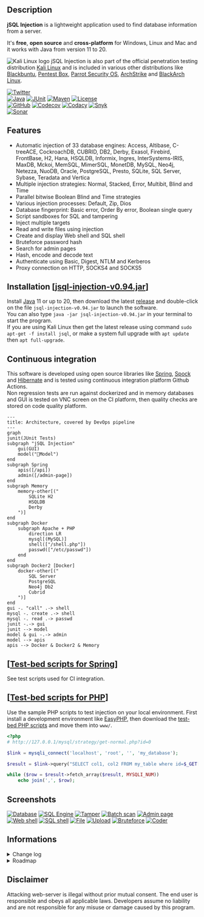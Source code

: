 ## Description
**jSQL Injection** is a lightweight application used to find database information from a server.

It's **free**, **open source** and **cross-platform** for Windows, Linux and Mac and it works with Java from version 11 to 20.

![Kali Linux logo](https://github.com/ron190/jsql-injection/raw/master/web/images/kali_favicon.png "Kali Linux logo") jSQL Injection is also part of the official penetration testing distribution [Kali Linux](http://www.kali.org/) and is included in various other distributions like [Blackbuntu](https://blackbuntu.org), [Pentest Box](https://pentestbox.com/), [Parrot Security OS](https://www.parrotsec.org), [ArchStrike](https://archstrike.org/) and [BlackArch Linux](http://www.blackarch.org/).

[![Twitter](https://img.shields.io/twitter/follow/ron190jsql.svg?style=social&label=ron190 "Developer Twitter account")](https://twitter.com/ron190jsql)<br>
[![Java](https://img.shields.io/badge/java-11%20to%2020-orange?logo=java "Version range compatibility")](http://www.oracle.com/technetwork/java/javase/downloads/)
[![JUnit](https://img.shields.io/badge/junit-5-50940f "Tests")](http://junit.org)
[![Maven](https://img.shields.io/badge/maven-3.6-a2265a "Build")](https://maven.apache.org/)
[![License](https://img.shields.io/github/license/ron190/jsql-injection "License")](http://www.gnu.org/licenses/old-licenses/gpl-2.0.html)<br>
[![GitHub](https://img.shields.io/badge/build-blue?logo=github "Github Actions status")](https://github.com/ron190/jsql-injection/actions)
[![Codecov](https://img.shields.io/codecov/c/github/ron190/jsql-injection?label=coverage&logo=codecov "Codecov test coverage")](https://codecov.io/gh/ron190/jsql-injection)
[![Codacy](https://img.shields.io/codacy/grade/e7ccb247f9b74d489a1fa9f9483c978f?label=quality&logo=codacy "Codacy code quality")](https://app.codacy.com/gh/ron190/jsql-injection/dashboard)
[![Snyk](https://img.shields.io/badge/build-monitored-8A2BE2?logo=snyk&label=security "Snyk code vulnerability")](#)<br>
[![Sonar](https://img.shields.io/sonar/violations/ron190:jsql-injection?format=long&label=issues&logo=sonarqube&server=https%3A%2F%2Fsonarcloud.io "Sonar code issues")](https://sonarcloud.io/dashboard?id=ron190%3Ajsql-injection)

## Features
- Automatic injection of 33 database engines: Access, Altibase, C-treeACE, CockroachDB, CUBRID, DB2, Derby, Exasol, Firebird, FrontBase, H2, Hana, HSQLDB, Informix, Ingres, InterSystems-IRIS, MaxDB, Mckoi, MemSQL, MimerSQL, MonetDB, MySQL, Neo4j, Netezza, NuoDB, Oracle, PostgreSQL, Presto, SQLite, SQL Server, Sybase, Teradata and Vertica
- Multiple injection strategies: Normal, Stacked, Error, Multibit, Blind and Time
- Parallel bitwise Boolean Blind and Time strategies
- Various injection processes: Default, Zip, Dios
- Database fingerprint: Basic error, Order By error, Boolean single query
- Script sandboxes for SQL and tampering
- Inject multiple targets
- Read and write files using injection
- Create and display Web shell and SQL shell
- Bruteforce password hash
- Search for admin pages
- Hash, encode and decode text
- Authenticate using Basic, Digest, NTLM and Kerberos  
- Proxy connection on HTTP, SOCKS4 and SOCKS5

## Installation [[jsql-injection-v0.94.jar](https://github.com/ron190/jsql-injection/releases/download/v0.94/jsql-injection-v0.94.jar)]
Install [Java](http://java.com) 11 or up to 20, then download the latest [release](https://github.com/ron190/jsql-injection/releases/) and double-click on the file `jsql-injection-v0.94.jar` to launch the software.<br>
You can also type `java -jar jsql-injection-v0.94.jar` in your terminal to start the program.<br>
If you are using Kali Linux then get the latest release using command `sudo apt-get -f install jsql`, or make a system full upgrade with `apt update` then `apt full-upgrade`.

## Continuous integration
This software is developed using open source libraries like [Spring](https://spring.io), [Spock](http://spockframework.org) and [Hibernate](https://hibernate.org) and is tested using continuous integration platform Github Actions.<br> 
Non regression tests are run against dockerized and in memory databases and GUI is tested on VNC screen on the CI platform, then quality checks are stored on code quality platform.
```mermaid
---
title: Architecture, covered by DevOps pipeline
---
graph
junit(JUnit Tests)
subgraph "jSQL Injection"
    gui(GUI)
    model("💉Model")
end
subgraph Spring
    apis([/api])
    admin([/admin-page])
end
subgraph Memory
    memory-other[("
        SQLite H2
        HSQLDB
        Derby
    ")]   
end
subgraph Docker
    subgraph Apache + PHP
        direction LR
        mysql[(MySQL)]
        shell(["/shell.php"])
        passwd(["/etc/passwd"])   
    end   
end
subgraph Docker2 [Docker]
    docker-other[("
        SQL Server
        PostgreSQL 
        Neo4j Db2
        Cubrid
    ")]   
end
gui -. "call" .-> shell
mysql -. create .-> shell
mysql -. read .-> passwd
junit -.-> gui
junit --> model
model & gui -.-> admin
model --> apis
apis --> Docker & Docker2 & Memory
```

## [[Test-bed scripts for Spring](https://github.com/ron190/jsql-injection/tree/master/model/src/test/java/spring/rest)]
See test scripts used for CI integration.

## [[Test-bed scripts for PHP](https://github.com/ron190/jsql-injection/tree/master/web/test-bed)]
Use the sample PHP scripts to test injection on your local environment. First install a development environment like [EasyPHP](http://www.easyphp.org), then download the [test-bed PHP scripts](https://github.com/ron190/jsql-injection/tree/master/web/test-bed) and move them into `www/`.
```php
<?php
# http://127.0.0.1/mysql/strategy/get-normal.php?id=0

$link = mysqli_connect('localhost', 'root', '', 'my_database');

$result = $link->query("SELECT col1, col2 FROM my_table where id=$_GET[id]");

while ($row = $result->fetch_array($result, MYSQLI_NUM))
    echo join(',', $row);
```

## Screenshots
[![Database](https://github.com/ron190/jsql-injection/raw/master/web/images/v0.75/database-mini.png "Database")](https://github.com/ron190/jsql-injection/raw/master/web/images/v0.75/database.png)
[![SQL Engine](https://github.com/ron190/jsql-injection/raw/master/web/images/v0.82/sqlengine-mini.png "SQL Engine")](https://github.com/ron190/jsql-injection/raw/master/web/images/v0.82/sqlengine.png)
[![Tamper](https://github.com/ron190/jsql-injection/raw/master/web/images/v0.82/tamper-mini.png "Tamper")](https://github.com/ron190/jsql-injection/raw/master/web/images/v0.82/tamper.png)
[![Batch scan](https://github.com/ron190/jsql-injection/raw/master/web/images/v0.75/scan-mini.png "Batch scan")](https://github.com/ron190/jsql-injection/raw/master/web/images/v0.75/scan.png)
[![Admin page](https://github.com/ron190/jsql-injection/raw/master/web/images/v0.75/admin-mini.png "Admin page")](https://github.com/ron190/jsql-injection/raw/master/web/images/v0.75/admin.png)
[![Web shell](https://github.com/ron190/jsql-injection/raw/master/web/images/v0.75/webshell-mini.png "Web shell")](https://github.com/ron190/jsql-injection/raw/master/web/images/v0.75/webshell.png)
[![SQL shell](https://github.com/ron190/jsql-injection/raw/master/web/images/v0.75/sqlshell-mini.png "SQL shell")](https://github.com/ron190/jsql-injection/raw/master/web/images/v0.75/sqlshell.png)
[![File](https://github.com/ron190/jsql-injection/raw/master/web/images/v0.75/file-mini.png "File")](https://github.com/ron190/jsql-injection/raw/master/web/images/v0.75/file.png)
[![Upload](https://github.com/ron190/jsql-injection/raw/master/web/images/v0.75/upload-mini.png "Upload")](https://github.com/ron190/jsql-injection/raw/master/web/images/v0.75/upload.png)
[![Bruteforce](https://github.com/ron190/jsql-injection/raw/master/web/images/v0.75/bruter-mini.png "Bruteforce")](https://github.com/ron190/jsql-injection/raw/master/web/images/v0.75/bruter.png)
[![Coder](https://github.com/ron190/jsql-injection/raw/master/web/images/v0.75/coder-mini.png "Coder")](https://github.com/ron190/jsql-injection/raw/master/web/images/v0.75/coder.png)

## Informations
<details>
<summary>Change log</summary>
    
**v0.84-85** `Upgrade to Java 11, compatible up to Java 17`

**v0.83** `Modes Zip and Dios, Insertion char and db fingerprinting, 33 dbs including Altibase C-treeACE Exasol FrontBase InterSystems-IRIS MemSQL MimerSQL MonetDB Netezza and Presto`

**v0.82** `Tampering options, Refactoring for Cloud and multithreading`

**v0.81** `Test all parameters including JSON, Parse forms and Csrf tokens, 23 dbs including CockroachDB Mckoi Neo4j NuoDB Hana and Vertica, Translation complete: Russian, Chinese`

**v0.79** `Error Strategies for MySQL and PostgreSQL compatible with Order/Group By, Wider range of Characters Insertion including multibyte %bf`

**v0.78** `SQL Engine, MySQL Error strategy: DOUBLE, Translations: es pt de it nl id, 18 Database flavors including Access`

**v0.76** `Translation: cz, 17 dbs including SQLite`

**v0.75** `URI injection point, Source code mavenification, Upgrade to Java 7`

**v0.73** `Authentication: Basic Digest Negotiate NTLM and Kerberos, Database flavor selection`

**v0.7** `Scan multiple URLs, Github Issue reporter, 16 dbs including Cubrid Derby H2 HSQLDB MariaDB and Teradata`

**alpha-v0.6** `Speed x2: No more hex encoding, 10 dbs including Oracle SQLServer PostgreSQL DB2 Firebird Informix Ingres MaxDb and Sybase, JUnit tests, Log4j, GUI translation`

**0.5** `SQL Shell, File Uploader`

**0.4** `Admin page finder, Bruteforce hashes like MD5 and MySQL, Encode and decode string with methods like Base64, Hex and MD5`

**0.3** `File injection, Web Shell with integrated CLI, Persistence of application parameters, Update checker`

**0.2** `Strategy Time, Multi-thread control: Start Pause Resume and Stop, Log URL calls`

**0.0-0.1** `Method GET POST Header and Cookie, Strategies Normal Error and Blind, Best strategy selection, Progression bars, Simple evasion, Proxy settings, MySQL only`
</details>
<details>
<summary>Roadmap</summary>

## [[Taskboard](https://github.com/ron190/jsql-injection/projects)]
```
- New manager: create auth token for Basic, Digest, Negotiate, NTLM
- Full Path Disclosure
- WAF fingerprinting
- Inject user defined query
- Inject range of rows
- Routed query strategy
- Connect to Digest/Kerberos API with HttpClient
- Replace Docker with Kubernetes
- Database fingerprinting: Boolean single query
```

## In progress
```
- Implement DNS/HTTP out-of-band algorithm
- Inject each Cookie parameters
- Rows custom load
```

## Since latest release
```
- Testing Oracle DNS/HTTP out-of-band
- Testing PostgreSQL DNS out-of-band
- Testing Websocket Basic/STOMP
- Testing GraphQL
- Testing Kerberos
```
</details>

## Disclaimer
Attacking web-server is illegal without prior mutual consent. The end user is responsible and obeys all applicable laws.
Developers assume no liability and are not responsible for any misuse or damage caused by this program.

